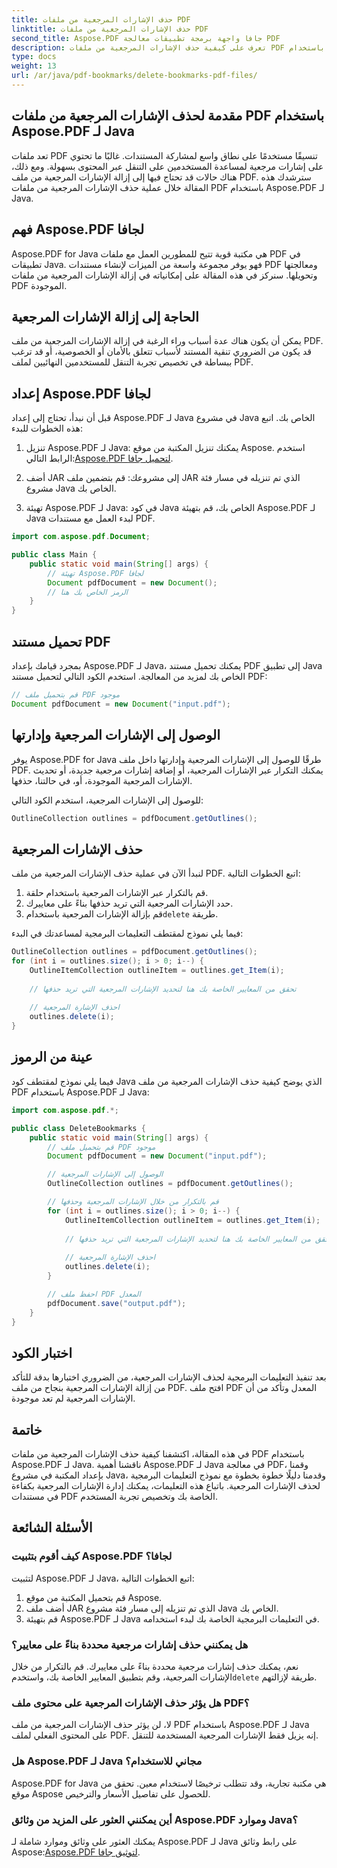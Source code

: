 ```yaml
---
title: حذف الإشارات المرجعية من ملفات PDF
linktitle: حذف الإشارات المرجعية من ملفات PDF
second_title: Aspose.PDF جافا واجهة برمجة تطبيقات معالجة PDF
description: تعرف على كيفية حذف الإشارات المرجعية من ملفات PDF بسهولة باستخدام Aspose.PDF لـ Java. دليلنا خطوة بخطوة ونموذج التعليمات البرمجية يجعل الأمر بسيطًا.
type: docs
weight: 13
url: /ar/java/pdf-bookmarks/delete-bookmarks-pdf-files/
---
```


## مقدمة لحذف الإشارات المرجعية من ملفات PDF باستخدام Aspose.PDF لـ Java

تعد ملفات PDF تنسيقًا مستخدمًا على نطاق واسع لمشاركة المستندات. غالبًا ما تحتوي على إشارات مرجعية لمساعدة المستخدمين على التنقل عبر المحتوى بسهولة. ومع ذلك، هناك حالات قد تحتاج فيها إلى إزالة الإشارات المرجعية من ملف PDF. سترشدك هذه المقالة خلال عملية حذف الإشارات المرجعية من ملفات PDF باستخدام Aspose.PDF لـ Java.

## فهم Aspose.PDF لجافا

Aspose.PDF for Java هي مكتبة قوية تتيح للمطورين العمل مع ملفات PDF في تطبيقات Java. فهو يوفر مجموعة واسعة من الميزات لإنشاء مستندات PDF ومعالجتها وتحويلها. سنركز في هذه المقالة على إمكانياته في إزالة الإشارات المرجعية من ملفات PDF الموجودة.

## الحاجة إلى إزالة الإشارات المرجعية

يمكن أن يكون هناك عدة أسباب وراء الرغبة في إزالة الإشارات المرجعية من ملف PDF. قد يكون من الضروري تنقية المستند لأسباب تتعلق بالأمان أو الخصوصية، أو قد ترغب ببساطة في تخصيص تجربة التنقل للمستخدمين النهائيين لملف PDF.

## إعداد Aspose.PDF لجافا

قبل أن نبدأ، تحتاج إلى إعداد Aspose.PDF لـ Java في مشروع Java الخاص بك. اتبع هذه الخطوات للبدء:

1.  تنزيل Aspose.PDF لـ Java: يمكنك تنزيل المكتبة من موقع Aspose. استخدم الرابط التالي:[Aspose.PDF لتحميل جافا](https://releases.aspose.com/pdf/java/).

2. أضف JAR إلى مشروعك: قم بتضمين ملف JAR الذي تم تنزيله في مسار فئة مشروع Java الخاص بك.

3. تهيئة Aspose.PDF لـ Java: في كود Java الخاص بك، قم بتهيئة Aspose.PDF لـ Java لبدء العمل مع مستندات PDF.

```java
import com.aspose.pdf.Document;

public class Main {
    public static void main(String[] args) {
        // تهيئة Aspose.PDF لجافا
        Document pdfDocument = new Document();
        // الرمز الخاص بك هنا
    }
}
```

## تحميل مستند PDF

بمجرد قيامك بإعداد Aspose.PDF لـ Java، يمكنك تحميل مستند PDF إلى تطبيق Java الخاص بك لمزيد من المعالجة. استخدم الكود التالي لتحميل مستند PDF:

```java
// قم بتحميل ملف PDF موجود
Document pdfDocument = new Document("input.pdf");
```

## الوصول إلى الإشارات المرجعية وإدارتها

يوفر Aspose.PDF for Java طرقًا للوصول إلى الإشارات المرجعية وإدارتها داخل ملف PDF. يمكنك التكرار عبر الإشارات المرجعية، أو إضافة إشارات مرجعية جديدة، أو تحديث الإشارات المرجعية الموجودة، أو، في حالتنا، حذفها.

للوصول إلى الإشارات المرجعية، استخدم الكود التالي:

```java
OutlineCollection outlines = pdfDocument.getOutlines();
```

## حذف الإشارات المرجعية

لنبدأ الآن في عملية حذف الإشارات المرجعية من ملف PDF. اتبع الخطوات التالية:

1. قم بالتكرار عبر الإشارات المرجعية باستخدام حلقة.
2. حدد الإشارات المرجعية التي تريد حذفها بناءً على معاييرك.
3.  قم بإزالة الإشارات المرجعية باستخدام`delete` طريقة.

فيما يلي نموذج لمقتطف التعليمات البرمجية لمساعدتك في البدء:

```java
OutlineCollection outlines = pdfDocument.getOutlines();
for (int i = outlines.size(); i > 0; i--) {
    OutlineItemCollection outlineItem = outlines.get_Item(i);
    
    // تحقق من المعايير الخاصة بك هنا لتحديد الإشارات المرجعية التي تريد حذفها
    
    // احذف الإشارة المرجعية
    outlines.delete(i);
}
```

## عينة من الرموز

فيما يلي نموذج لمقتطف كود Java الذي يوضح كيفية حذف الإشارات المرجعية من ملف PDF باستخدام Aspose.PDF لـ Java:

```java
import com.aspose.pdf.*;

public class DeleteBookmarks {
    public static void main(String[] args) {
        // قم بتحميل ملف PDF موجود
        Document pdfDocument = new Document("input.pdf");

        // الوصول إلى الإشارات المرجعية
        OutlineCollection outlines = pdfDocument.getOutlines();

        // قم بالتكرار من خلال الإشارات المرجعية وحذفها
        for (int i = outlines.size(); i > 0; i--) {
            OutlineItemCollection outlineItem = outlines.get_Item(i);
            
            // تحقق من المعايير الخاصة بك هنا لتحديد الإشارات المرجعية التي تريد حذفها
            
            // احذف الإشارة المرجعية
            outlines.delete(i);
        }

        // احفظ ملف PDF المعدل
        pdfDocument.save("output.pdf");
    }
}
```

## اختبار الكود

بعد تنفيذ التعليمات البرمجية لحذف الإشارات المرجعية، من الضروري اختبارها بدقة للتأكد من إزالة الإشارات المرجعية بنجاح من ملف PDF. افتح ملف PDF المعدل وتأكد من أن الإشارات المرجعية لم تعد موجودة.

## خاتمة

في هذه المقالة، اكتشفنا كيفية حذف الإشارات المرجعية من ملفات PDF باستخدام Aspose.PDF لـ Java. ناقشنا أهمية Aspose.PDF لـ Java في معالجة PDF، وقمنا بإعداد المكتبة في مشروع Java، وقدمنا دليلًا خطوة بخطوة مع نموذج التعليمات البرمجية لحذف الإشارات المرجعية. باتباع هذه التعليمات، يمكنك إدارة الإشارات المرجعية بكفاءة في مستندات PDF الخاصة بك وتخصيص تجربة المستخدم.

## الأسئلة الشائعة

### كيف أقوم بتثبيت Aspose.PDF لجافا؟

لتثبيت Aspose.PDF لـ Java، اتبع الخطوات التالية:
1. قم بتحميل المكتبة من موقع Aspose.
2. أضف ملف JAR الذي تم تنزيله إلى مسار فئة مشروع Java الخاص بك.
3. قم بتهيئة Aspose.PDF لـ Java في التعليمات البرمجية الخاصة بك لبدء استخدامه.

### هل يمكنني حذف إشارات مرجعية محددة بناءً على معايير؟

 نعم، يمكنك حذف إشارات مرجعية محددة بناءً على معاييرك. قم بالتكرار من خلال الإشارات المرجعية، وقم بتطبيق المعايير الخاصة بك، واستخدم`delete` طريقة لإزالتهم.

### هل يؤثر حذف الإشارات المرجعية على محتوى ملف PDF؟

لا، لن يؤثر حذف الإشارات المرجعية من ملف PDF باستخدام Aspose.PDF لـ Java على المحتوى الفعلي لملف PDF. إنه يزيل فقط الإشارات المرجعية المستخدمة للتنقل.

### هل Aspose.PDF لـ Java مجاني للاستخدام؟

Aspose.PDF for Java هي مكتبة تجارية، وقد تتطلب ترخيصًا لاستخدام معين. تحقق من موقع Aspose للحصول على تفاصيل الأسعار والترخيص.

### أين يمكنني العثور على المزيد من وثائق Aspose.PDF وموارد Java؟

 يمكنك العثور على وثائق وموارد شاملة لـ Aspose.PDF لـ Java على رابط وثائق Aspose:[Aspose.PDF لتوثيق جافا](https://reference.aspose.com/pdf/java/).
